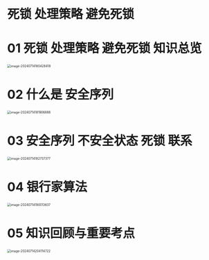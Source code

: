 # 死锁 处理策略 避免死锁



# 01 死锁 处理策略 避免死锁 知识总览

<img src="https://cvp.oss-cn-shanghai.aliyuncs.com/picgo/202407141804594.png" alt="image-20240714180428418" style="zoom:50%;" />



# 02 什么是 安全序列

<img src="https://cvp.oss-cn-shanghai.aliyuncs.com/picgo/202407141819438.png" alt="image-20240714181906888" style="zoom:50%;" />



# 03 安全序列 不安全状态 死锁 联系

<img src="https://cvp.oss-cn-shanghai.aliyuncs.com/picgo/202407141827510.png" alt="image-20240714182737377" style="zoom:50%;" />



# 04 银行家算法

<img src="https://cvp.oss-cn-shanghai.aliyuncs.com/picgo/202407141900087.png" alt="image-20240714190013637" style="zoom:50%;" />



# 05 知识回顾与重要考点

<img src="https://cvp.oss-cn-shanghai.aliyuncs.com/picgo/202407142041952.png" alt="image-20240714204114722" style="zoom:50%;" />